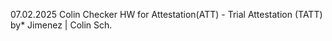07.02.2025 Colin
Checker HW for Attestation(ATT) - Trial Attestation (TATT) by* Jimenez | Colin Sch.

